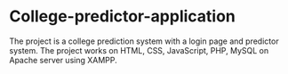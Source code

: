 # College-predictor-application
The project is a college prediction system with a login page and predictor system.  The project works on HTML, CSS, JavaScript, PHP, MySQL on Apache server using XAMPP. 
